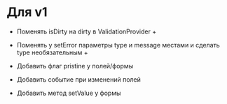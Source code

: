 # Для v1
- Поменять isDirty на dirty в ValidationProvider +
- Поменять у setError параметры type и message местами и сделать type необязательным +


- Добавить флаг pristine у полей/формы
- Добавить событие при изменений полей
- Добавить метод setValue у формы
